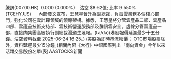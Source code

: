 騰訊(00700.HK)  0.000 (0.000%)    沽空 $8.62億; 比率 9.550%   (TCEHY.US)      內部發文宣布，王慧星晉升為副總裁，負責雲業務多個核心部門，強化公司在雲計算領域的領導架構。據悉，王慧星將分管雲產品二部、雲產品四部、雲產品技術支持部、雲技術營運服務部及騰訊雲安全，虛線分管雲產品一部，直接向集團高級執行副總裁湯道生滙報。(ta/da)(港股報價延遲最少十五分鐘。沽空資料截至 2025-06-24 16:25。) (美股為即時串流報價； OTC市場股票除外，資料延遲最少15分鐘。)相關內容《大行》中銀國際列出「南向資金」今年以來活躍交易股份名單(表)AASTOCKS新聞